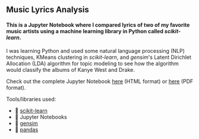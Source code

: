 ## Music Lyrics Analysis

#### This is a Jupyter Notebook where I compared lyrics of two of my favorite music artists using a machine learning library in Python called *scikit-learn*.

I was learning Python and used some natural language processing (NLP) techniques, KMeans clustering in *scikit-learn*, and *gensim*'s Latent Dirichlet Allocation (LDA) algorithm for topic modeling to see how the algorithm would classify the albums of Kanye West and Drake. 

Check out the complete Jupyter Notebook [here](https://nurzhankanatzhanov.github.io/portfolio/lyrics_comparison.html) (HTML format) or [here](https://nurzhankanatzhanov.github.io/portfolio/lyrics_comparison.pdf) (PDF format).

Tools/libraries used:
- 🤖 [scikit-learn](https://scikit-learn.org/stable/)
- 📒 Jupyter Notebooks
- 📖 [gensim](https://radimrehurek.com/gensim/)
- 🐼 [pandas](https://pandas.pydata.org/)
